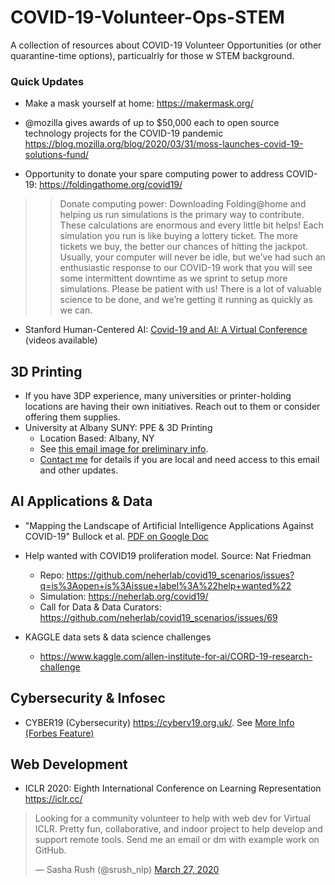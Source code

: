 # COVID-19-Volunteer-Ops-STEM
A collection of resources about COVID-19 Volunteer Opportunities (or other quarantine-time options), particualrly for those w STEM background.


### Quick Updates

- Make a mask yourself at home: https://makermask.org/ 

- @mozilla  gives awards of up to $50,000 each to open source technology projects for the COVID-19 pandemic  https://blog.mozilla.org/blog/2020/03/31/moss-launches-covid-19-solutions-fund/

- Opportunity to donate your spare computing power to address COVID-19: https://foldingathome.org/covid19/
>> Donate computing power: Downloading Folding@home and helping us run simulations is the primary way to contribute. These calculations are enormous and every little bit helps! Each simulation you run is like buying a lottery ticket. The more tickets we buy, the better our chances of hitting the jackpot. Usually, your computer will never be idle, but we’ve had such an enthusiastic response to our COVID-19 work that you will see some intermittent downtime as we sprint to setup more simulations. Please be patient with us! There is a lot of valuable science to be done, and we’re getting it running as quickly as we can.

- Stanford Human-Centered AI: [Covid-19 and AI: A Virtual Conference](https://hai.stanford.edu/events/covid-19-and-ai-virtual-conference/overview) (videos available) 




## 3D Printing
- If you have 3DP experience, many universities or printer-holding locations are having their own initiatives. Reach out to them or consider offering them supplies. 
- University at Albany SUNY: PPE & 3D Printing 
  - Location Based: Albany, NY
  - See [this email image for preliminary info](https://github.com/jesparent/COVID-19-Volunteer-Ops-STEM/blob/master/COVID%20VOLUNTER.JPG).
  - [Contact me](https://sites.google.com/view/jesparent) for details if you are local and need access to this email and other updates.  

## AI Applications & Data
- "Mapping the Landscape of Artificial Intelligence Applications Against COVID-19" Bullock et al. [PDF on Google Doc](https://drive.google.com/file/d/1vDcb6HeS-hufNgqH0dDhIEGjuJpnnkzT/view)

- Help wanted with COVID19 proliferation model. Source: Nat Friedman
  - Repo: https://github.com/neherlab/covid19_scenarios/issues?q=is%3Aopen+is%3Aissue+label%3A%22help+wanted%22
  - Simulation: https://neherlab.org/covid19/
  - Call for Data & Data Curators: https://github.com/neherlab/covid19_scenarios/issues/69

- KAGGLE data sets & data science challenges
  - https://www.kaggle.com/allen-institute-for-ai/CORD-19-research-challenge 

## Cybersecurity & Infosec

- CYBER19 (Cybersecurity) https://cyberv19.org.uk/. See [More Info (Forbes Feature)](https://www.forbes.com/sites/daveywinder/2020/03/23/meet-the-volunteer-covid-19-cyber-fighters-helping-healthcare-fight-the-hackers/#71efa68b6d82)


## Web Development

-  ICLR 2020: Eighth International Conference on Learning Representation https://iclr.cc/ 
<blockquote class="twitter-tweet"><p lang="en" dir="ltr">Looking for a community volunteer to help with web dev for Virtual ICLR. Pretty fun, collaborative, and indoor project to help develop and support remote tools. Send me an email or dm with example work on GitHub.</p>&mdash; Sasha Rush (@srush_nlp) <a href="https://twitter.com/srush_nlp/status/1243526344534884353?ref_src=twsrc%5Etfw">March 27, 2020</a></blockquote> 
